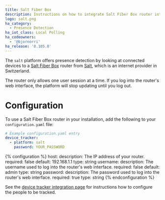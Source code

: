 ```yaml
---
title: Salt Fiber Box
description: Instructions on how to integrate Salt Fiber Box router into Home Assistant.
logo: salt.png
ha_category:
  - Presence Detection
ha_iot_class: Local Polling
ha_codeowners:
  - '@bjornorri'
ha_release: '0.105.0'
---
```


The `salt` platform offers presence detection by looking at connected devices to a [Salt Fiber Box](https://fiber.salt.ch/en/fiber/equipment/fiber-box) router from [Salt](https://www.salt.ch), which is an internet provider in Switzerland.

<div class='note'>
The router only allows one user session at a time. If you log into the router's web interface, the platform will stop updating until you log out.
</div>

# Configuration

To use a Salt Fiber Box router in your installation, add the following to your `configuration.yaml` file:

```yaml
# Example configuration.yaml entry
device_tracker:
  - platform: salt
    password: YOUR_PASSWORD
```

{% configuration %}
host:
  description: The IP address of your router.
  required: false
  default: 192.168.1.1
  type: string
username:
  description: The username used to log into the router's web interface.
  required: false
  default: admin
  type: string
password:
  description: The password used to log into the router's web interface.
  required: true
  type: string
{% endconfiguration %}

See the [device tracker integration page](/integrations/device_tracker/) for instructions how to configure the people to be tracked.
